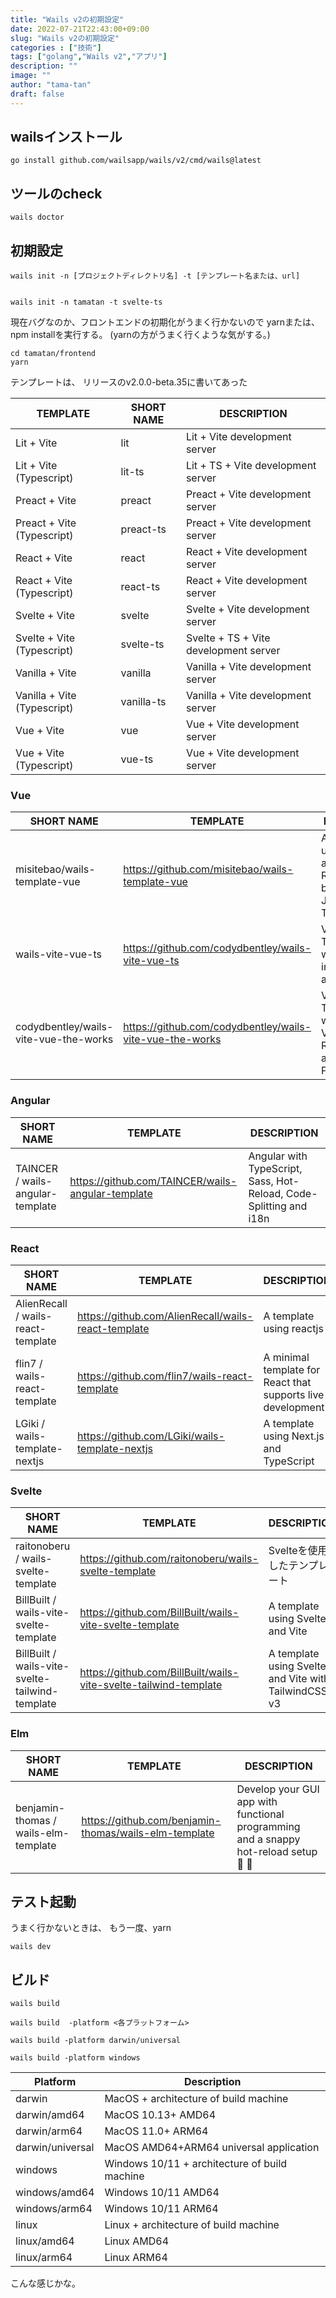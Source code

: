 ```yaml
---
title: "Wails v2の初期設定"
date: 2022-07-21T22:43:00+09:00
slug: "Wails v2の初期設定"
categories : ["技術"]
tags: ["golang","Wails v2","アプリ"]
description: ""
image: ""
author: "tama-tan"
draft: false
---
```


## wailsインストール

```
go install github.com/wailsapp/wails/v2/cmd/wails@latest
```

## ツールのcheck
```
wails doctor 
```

## 初期設定


```shell
wails init -n [プロジェクトディレクトリ名] -t [テンプレート名または、url]
```


```shell

wails init -n tamatan -t svelte-ts 
```

現在バグなのか、フロントエンドの初期化がうまく行かないので
yarnまたは、npm installを実行する。
(yarnの方がうまく行くような気がする。)

```
cd tamatan/frontend
yarn
```



テンプレートは、 リリースのv2.0.0-beta.35に書いてあった


| TEMPLATE                    | SHORT NAME | DESCRIPTION                           |
|-----------------------------|------------|---------------------------------------|
| Lit + Vite                  | lit        | Lit + Vite development server         |  
| Lit + Vite (Typescript)     | lit-ts     | Lit + TS + Vite development server    | 
| Preact + Vite               | preact     | Preact + Vite development server      |
| Preact + Vite (Typescript)  | preact-ts  | Preact + Vite development server      |
| React + Vite                | react      | React + Vite development server       |
| React + Vite (Typescript)   | react-ts   | React + Vite development server       |
| Svelte + Vite               | svelte     | Svelte + Vite development server      |
| Svelte + Vite (Typescript)  | svelte-ts  | Svelte + TS + Vite development server |
| Vanilla + Vite              | vanilla    | Vanilla + Vite development server     |
| Vanilla + Vite (Typescript) | vanilla-ts | Vanilla + Vite development server     |
| Vue + Vite                  | vue        | Vue + Vite development server         |   
| Vue + Vite (Typescript)     | vue-ts     | Vue + Vite development server         |


### Vue

| SHORT NAME                            | TEMPLATE                                                 | DESCRIPTION                                                                      |
|---------------------------------------|----------------------------------------------------------|----------------------------------------------------------------------------------|
| misitebao/wails-template-vue          | https://github.com/misitebao/wails-template-vue          | A template using Vite,Vue and Vue-Router(Support both JavaScript and TypeScript) |
| wails-vite-vue-ts                     | https://github.com/codydbentley/wails-vite-vue-ts        | Vue 3 TypeScript with Vite (and instructions to add features)                    |
| codydbentley/wails-vite-vue-the-works | https://github.com/codydbentley/wails-vite-vue-the-works | Vue 3 TypeScript with Vite, Vuex, Vue Router, Sass, and ESLint + Prettier        |

### Angular

| SHORT NAME                       | TEMPLATE                                          | DESCRIPTION                                                        |
|----------------------------------|---------------------------------------------------|--------------------------------------------------------------------|
| TAINCER / wails-angular-template | https://github.com/TAINCER/wails-angular-template | Angular with TypeScript, Sass, Hot-Reload, Code-Splitting and i18n |

### React

| SHORT NAME                         | TEMPLATE                                            | DESCRIPTION                                                 |
|------------------------------------|-----------------------------------------------------|-------------------------------------------------------------|
| AlienRecall / wails-react-template | https://github.com/AlienRecall/wails-react-template | A template using reactjs                                    |
| flin7 / wails-react-template       | https://github.com/flin7/wails-react-template       | A minimal template for React that supports live development |
| LGiki / wails-template-nextjs      | https://github.com/LGiki/wails-template-nextjs      | A template using Next.js and TypeScript                     | 

### Svelte

| SHORT NAME                                      | TEMPLATE                                                         | DESCRIPTION                                          |
|-------------------------------------------------|------------------------------------------------------------------|------------------------------------------------------|
| raitonoberu / wails-svelte-template             | https://github.com/raitonoberu/wails-svelte-template             | Svelteを使用したテンプレート                                    |
| BillBuilt / wails-vite-svelte-template          | https://github.com/BillBuilt/wails-vite-svelte-template          | A template using Svelte and Vite                     |
| BillBuilt / wails-vite-svelte-tailwind-template | https://github.com/BillBuilt/wails-vite-svelte-tailwind-template | A template using Svelte and Vite with TailwindCSS v3 |

### Elm

| SHORT NAME                           | TEMPLATE                                              | DESCRIPTION                                                                          |
|--------------------------------------|-------------------------------------------------------|--------------------------------------------------------------------------------------|
| benjamin-thomas / wails-elm-template | https://github.com/benjamin-thomas/wails-elm-template | Develop your GUI app with functional programming and a snappy hot-reload setup 🎉 🚀 |

## テスト起動

うまく行かないときは、
もう一度、yarn

```
wails dev
```

## ビルド

```
wails build 
```

```
wails build  -platform <各プラットフォーム>
```


```shell
wails build -platform darwin/universal

wails build -platform windows

```

| Platform	        | Description                                    |
|------------------|------------------------------------------------|
| darwin           | 	MacOS + architecture of build machine         |
| darwin/amd64     | 	MacOS 10.13+ AMD64                            |         
| darwin/arm64	    | MacOS 11.0+ ARM64                              |     
| darwin/universal | 	MacOS AMD64+ARM64 universal application       | 
| windows          | 	Windows 10/11 + architecture of build machine |
| windows/amd64	   | Windows 10/11 AMD64                            |
| windows/arm64	   | Windows 10/11 ARM64                            | 
| linux            | 	Linux + architecture of build machine         |
| linux/amd64	     | Linux AMD64                                    |              
| linux/arm64	     | Linux ARM64                                    |            


こんな感じかな。
